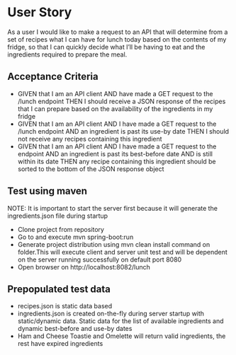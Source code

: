 # User Story
As a user I would like to make a request to an API that will determine from a set of recipes what I can 
have for lunch today based on the contents of my fridge, so that I can quickly decide what I’ll be having 
to eat and the ingredients required to prepare the meal.

## Acceptance Criteria

* GIVEN that I am an API client AND have made a GET request to the /lunch endpoint THEN I should receive a JSON response of the recipes that I 
can prepare based on the availability of the ingredients in my fridge
* GIVEN that I am an API client AND I have made a GET request to the /lunch endpoint 
AND an ingredient is past its use-by date THEN I should not receive any recipes containing this ingredient
* GIVEN that I am an API client AND I have made a GET request to the endpoint AND 
an ingredient is past its best-before date AND is still within its date THEN any recipe containing this 
ingredient should be sorted to the bottom of the JSON response object

## Test using maven
NOTE: It is important to start the server first because it will
generate the ingredients.json file during startup

* Clone project from repository
* Go to <project-dir> and execute mvn spring-boot:run
* Generate project distribution using mvn clean install command on <project-dir> folder.This will execute client and server unit test and will be dependent on the server running successfully on default port 8080
* Open browser on http://localhost:8082/lunch

## Prepopulated test data
* recipes.json is static data based 
* ingredients.json is created on-the-fly during server startup with static/dynamic data. Static data for the list of available ingredients and dynamic best-before and use-by dates
* Ham and Cheese Toastie and Omelette will return valid ingredients, the rest have expired ingredients
